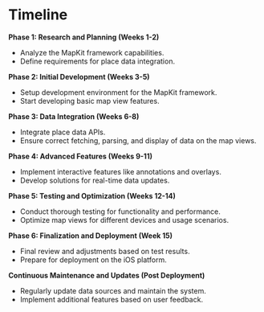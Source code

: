 # Timeline

**Phase 1: Research and Planning (Weeks 1-2)**
- Analyze the MapKit framework capabilities.
- Define requirements for place data integration.

**Phase 2: Initial Development (Weeks 3-5)**
- Setup development environment for the MapKit framework.
- Start developing basic map view features.

**Phase 3: Data Integration (Weeks 6-8)**
- Integrate place data APIs.
- Ensure correct fetching, parsing, and display of data on the map views.

**Phase 4: Advanced Features (Weeks 9-11)**
- Implement interactive features like annotations and overlays.
- Develop solutions for real-time data updates.

**Phase 5: Testing and Optimization (Weeks 12-14)**
- Conduct thorough testing for functionality and performance.
- Optimize map views for different devices and usage scenarios.

**Phase 6: Finalization and Deployment (Week 15)**
- Final review and adjustments based on test results.
- Prepare for deployment on the iOS platform.

**Continuous Maintenance and Updates (Post Deployment)**
- Regularly update data sources and maintain the system.
- Implement additional features based on user feedback.